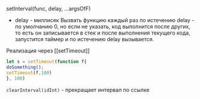setInterval(func, delay, …argsOfF)
- delay - миллисек
Вызвать функцию каждый раз по истечению delay - по умолчанию 0, но если не указать, код выполнится после других, то есть он записывается в стек и после выполнения текущего кода, запустится таймер и по истечению delay вызывается.

Реализация через [[setTimeout]]

```js
let s = setTimeout(function f{
doSomething();
setTimeout(f,100)
}, 100)
```

`clearInterval(idInt)` - прекращает интервал по ссылке